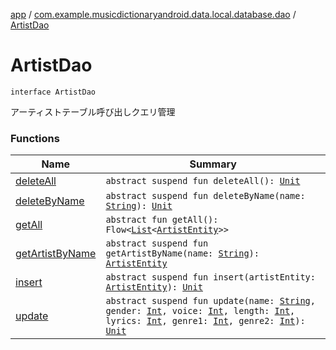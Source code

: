 [app](../../index.md) / [com.example.musicdictionaryandroid.data.local.database.dao](../index.md) / [ArtistDao](./index.md)

# ArtistDao

`interface ArtistDao`

アーティストテーブル呼び出しクエリ管理

### Functions

| Name | Summary |
|---|---|
| [deleteAll](delete-all.md) | `abstract suspend fun deleteAll(): `[`Unit`](https://kotlinlang.org/api/latest/jvm/stdlib/kotlin/-unit/index.html) |
| [deleteByName](delete-by-name.md) | `abstract suspend fun deleteByName(name: `[`String`](https://kotlinlang.org/api/latest/jvm/stdlib/kotlin/-string/index.html)`): `[`Unit`](https://kotlinlang.org/api/latest/jvm/stdlib/kotlin/-unit/index.html) |
| [getAll](get-all.md) | `abstract fun getAll(): Flow<`[`List`](https://kotlinlang.org/api/latest/jvm/stdlib/kotlin.collections/-list/index.html)`<`[`ArtistEntity`](../../com.example.musicdictionaryandroid.data.local.database.entity/-artist-entity/index.md)`>>` |
| [getArtistByName](get-artist-by-name.md) | `abstract suspend fun getArtistByName(name: `[`String`](https://kotlinlang.org/api/latest/jvm/stdlib/kotlin/-string/index.html)`): `[`ArtistEntity`](../../com.example.musicdictionaryandroid.data.local.database.entity/-artist-entity/index.md) |
| [insert](insert.md) | `abstract suspend fun insert(artistEntity: `[`ArtistEntity`](../../com.example.musicdictionaryandroid.data.local.database.entity/-artist-entity/index.md)`): `[`Unit`](https://kotlinlang.org/api/latest/jvm/stdlib/kotlin/-unit/index.html) |
| [update](update.md) | `abstract suspend fun update(name: `[`String`](https://kotlinlang.org/api/latest/jvm/stdlib/kotlin/-string/index.html)`, gender: `[`Int`](https://kotlinlang.org/api/latest/jvm/stdlib/kotlin/-int/index.html)`, voice: `[`Int`](https://kotlinlang.org/api/latest/jvm/stdlib/kotlin/-int/index.html)`, length: `[`Int`](https://kotlinlang.org/api/latest/jvm/stdlib/kotlin/-int/index.html)`, lyrics: `[`Int`](https://kotlinlang.org/api/latest/jvm/stdlib/kotlin/-int/index.html)`, genre1: `[`Int`](https://kotlinlang.org/api/latest/jvm/stdlib/kotlin/-int/index.html)`, genre2: `[`Int`](https://kotlinlang.org/api/latest/jvm/stdlib/kotlin/-int/index.html)`): `[`Unit`](https://kotlinlang.org/api/latest/jvm/stdlib/kotlin/-unit/index.html) |
